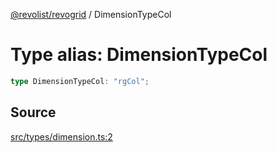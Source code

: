[@revolist/revogrid](README.md) / DimensionTypeCol

# Type alias: DimensionTypeCol

```ts
type DimensionTypeCol: "rgCol";
```

## Source

[src/types/dimension.ts:2](https://github.com/revolist/revogrid/blob/ace6403c43f42f0eb026a7e73c0ae179d3a4c66f/src/types/dimension.ts#L2)
